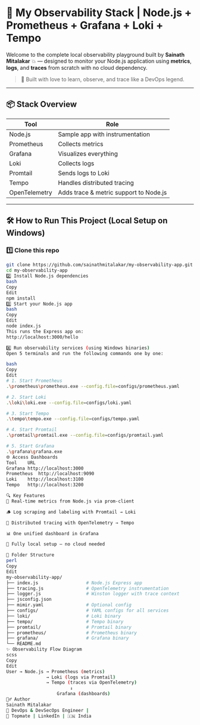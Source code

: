 # 🚀 My Observability Stack | Node.js + Prometheus + Grafana + Loki + Tempo

Welcome to the complete local observability playground built by **Sainath Mitalakar** 💥 — designed to monitor your Node.js application using **metrics**, **logs**, and **traces** from scratch with no cloud dependency.

> 🧠 Built with love to learn, observe, and trace like a DevOps legend.

---

## 📦 Stack Overview

| Tool         | Role                          |
|--------------|-------------------------------|
| Node.js      | Sample app with instrumentation |
| Prometheus   | Collects metrics               |
| Grafana      | Visualizes everything          |
| Loki         | Collects logs                  |
| Promtail     | Sends logs to Loki             |
| Tempo        | Handles distributed tracing    |
| OpenTelemetry | Adds trace & metric support to Node.js |

---

## 🛠️ How to Run This Project (Local Setup on Windows)

### 1️⃣ Clone this repo
```bash
git clone https://github.com/sainathmitalakar/my-observability-app.git
cd my-observability-app
2️⃣ Install Node.js dependencies
bash
Copy
Edit
npm install
3️⃣ Start your Node.js app
bash
Copy
Edit
node index.js
This runs the Express app on:
http://localhost:3000/hello

4️⃣ Run observability services (using Windows binaries)
Open 5 terminals and run the following commands one by one:

bash
Copy
Edit
# 1. Start Prometheus
.\prometheus\prometheus.exe --config.file=configs/prometheus.yaml

# 2. Start Loki
.\loki\loki.exe --config.file=configs/loki.yaml

# 3. Start Tempo
.\tempo\tempo.exe --config.file=configs/tempo.yaml

# 4. Start Promtail
.\promtail\promtail.exe --config.file=configs/promtail.yaml

# 5. Start Grafana
.\grafana\grafana.exe
🌐 Access Dashboards
Tool	URL
Grafana	http://localhost:3000
Prometheus	http://localhost:9090
Loki	http://localhost:3100
Tempo	http://localhost:3200

🔍 Key Features
🎯 Real-time metrics from Node.js via prom-client

🪵 Log scraping and labeling with Promtail → Loki

🔎 Distributed tracing with OpenTelemetry → Tempo

📊 One unified dashboard in Grafana

🧠 Fully local setup — no cloud needed

📂 Folder Structure
perl
Copy
Edit
my-observability-app/
├── index.js                  # Node.js Express app
├── tracing.js                # OpenTelemetry instrumentation
├── logger.js                 # Winston logger with trace context
├── jsconfig.json
├── mimir.yaml                # Optional config
├── configs/                  # YAML configs for all services
├── loki/                     # Loki binary
├── tempo/                    # Tempo binary
├── promtail/                 # Promtail binary
├── prometheus/               # Prometheus binary
├── grafana/                  # Grafana binary
└── README.md
✨ Observability Flow Diagram
scss
Copy
Edit
User → Node.js → Prometheus (metrics)
               → Loki (logs via Promtail)
               → Tempo (traces via OpenTelemetry)
                        ↓
                   Grafana (dashboards)
🙋‍♂️ Author
Sainath Mitalakar
🚀 DevOps & DevSecOps Engineer | 
🔗 Topmate | LinkedIn | 🇮🇳 India

